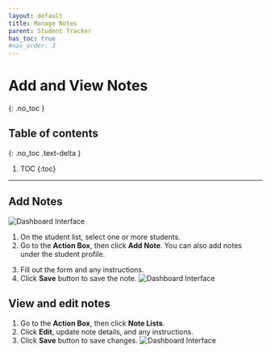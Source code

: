 ```yaml
---
layout: default
title: Manage Notes
parent: Student Tracker
has_toc: true
#nav_order: 3
---
```


# Add and View Notes

{: .no_toc }

## Table of contents
{: .no_toc .text-delta }

1. TOC
{:toc}

---

## Add Notes

![Dashboard Interface]({{site.baseurl}}/assets/images/student.actionbox-add-or-view-note.png)
1. On the student list, select one or more students.
2. Go to the **Action Box**, then click **Add Note**. You can also add notes under the student profile.
<!--- ![Dashboard Interface]({{site.baseurl}}/assets/images/student.actionbox-add-view-note-check-box.png) --->
3. Fill out the form and any instructions.
4. Click **Save** button to save the note.
![Dashboard Interface]({{site.baseurl}}/assets/images/student.actionbox-add-note-form.png)


## View and edit notes

1. Go to the **Action Box**, then click **Note Lists**.
2. Click **Edit**, update note details, and any instructions.
3. Click **Save** button to save changes.
![Dashboard Interface]({{site.baseurl}}/assets/images/student.actionbox-note-lists.png)
